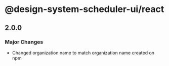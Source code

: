 # @design-system-scheduler-ui/react

## 2.0.0

### Major Changes

- Changed organization name to match organization name created on npm
